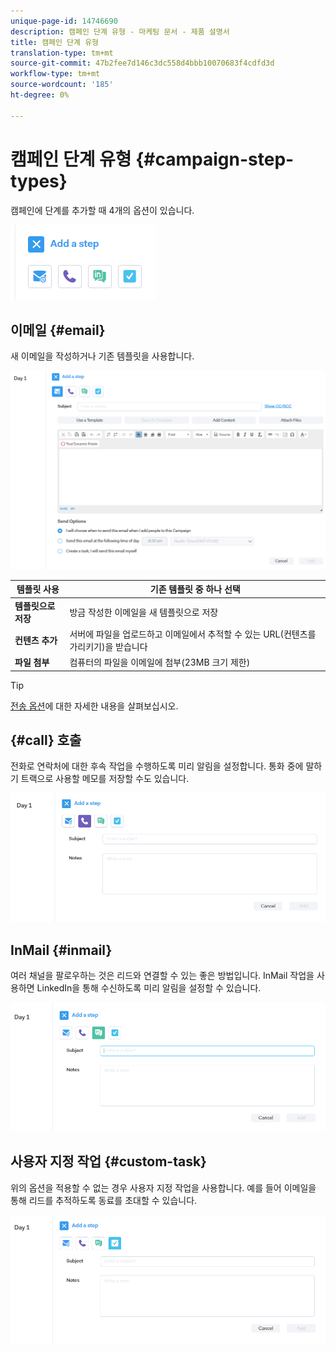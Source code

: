 ```yaml
---
unique-page-id: 14746690
description: 캠페인 단계 유형 - 마케팅 문서 - 제품 설명서
title: 캠페인 단계 유형
translation-type: tm+mt
source-git-commit: 47b2fee7d146c3dc558d4bbb10070683f4cdfd3d
workflow-type: tm+mt
source-wordcount: '185'
ht-degree: 0%

---
```



# 캠페인 단계 유형 {#campaign-step-types}

캠페인에 단계를 추가할 때 4개의 옵션이 있습니다.

![](assets/one-4.png)

## 이메일 {#email}

새 이메일을 작성하거나 기존 템플릿을 사용합니다.

![](assets/email.png)

| **템플릿 사용** | 기존 템플릿 중 하나 선택 |
|---|---|
| **템플릿으로 저장** | 방금 작성한 이메일을 새 템플릿으로 저장 |
| **컨텐츠 추가** | 서버에 파일을 업로드하고 이메일에서 추적할 수 있는 URL(컨텐츠를 가리키기)을 받습니다 |
| **파일 첨부** | 컴퓨터의 파일을 이메일에 첨부(23MB 크기 제한) |

>[!TIP]
>
>[전송 옵션](http://docs.marketo.com/x/7QDb)에 대한 자세한 내용을 살펴보십시오.

## {#call} 호출

전화로 연락처에 대한 후속 작업을 수행하도록 미리 알림을 설정합니다. 통화 중에 말하기 트랙으로 사용할 메모를 저장할 수도 있습니다.

![](assets/pic.png)

## InMail {#inmail}

여러 채널을 팔로우하는 것은 리드와 연결할 수 있는 좋은 방법입니다. InMail 작업을 사용하면 LinkedIn을 통해 수신하도록 미리 알림을 설정할 수 있습니다.

![](assets/inmail.png)

## 사용자 지정 작업 {#custom-task}

위의 옵션을 적용할 수 없는 경우 사용자 지정 작업을 사용합니다. 예를 들어 이메일을 통해 리드를 추적하도록 동료를 초대할 수 있습니다.

![](assets/custom.png)

